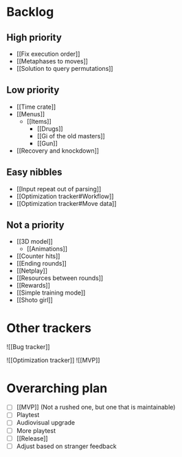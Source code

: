 # Backlog
## High priority
- [[Fix execution order]]
- [[Metaphases to moves]]
- [[Solution to query permutations]]

## Low priority
- [[Time crate]]
- [[Menus]]
	- [[Items]]
		- [[Drugs]]
		- [[Gi of the old masters]]
		- [[Gun]]
- [[Recovery and knockdown]]

## Easy nibbles
- [[Input repeat out of parsing]]
- [[Optimization tracker#Workflow]]
- [[Optimization tracker#Move data]]

## Not a priority
- [[3D model]]
	- [[Animations]]
- [[Counter hits]]
- [[Ending rounds]]
- [[Netplay]]
- [[Resources between rounds]]
- [[Rewards]]
- [[Simple training mode]]
- [[Shoto girl]]

# Other trackers
![[Bug tracker]]

![[Optimization tracker]]
![[MVP]]

# Overarching plan
- [ ] [[MVP]] (Not a rushed one, but one that is maintainable)
- [ ] Playtest
- [ ] Audiovisual upgrade
- [ ] More playtest
- [ ] [[Release]]
- [ ] Adjust based on stranger feedback
